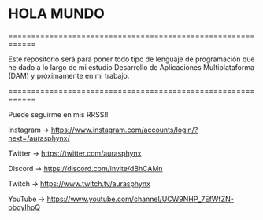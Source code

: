 # HOLA MUNDO
============================================================

Este repositorio será para poner todo tipo de lenguaje de programación que he dado a lo largo de mi estudio Desarrollo de Aplicaciones Multiplataforma (DAM) y próximamente en mi trabajo.

============================================================

Puede seguirme en mis RRSS!!

Instagram -> https://www.instagram.com/accounts/login/?next=/aurasphynx/

Twitter -> https://twitter.com/aurasphynx

Discord -> https://discord.com/invite/dBhCAMn

Twitch -> https://www.twitch.tv/aurasphynx

YouTube -> https://www.youtube.com/channel/UCW9NHP_7EfWfZN-obqyIhpQ
